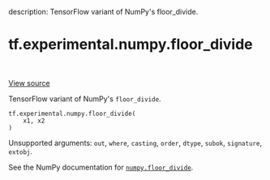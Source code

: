 description: TensorFlow variant of NumPy's floor_divide.

<div itemscope itemtype="http://developers.google.com/ReferenceObject">
<meta itemprop="name" content="tf.experimental.numpy.floor_divide" />
<meta itemprop="path" content="Stable" />
</div>

# tf.experimental.numpy.floor_divide

<!-- Insert buttons and diff -->

<table class="tfo-notebook-buttons tfo-api nocontent" align="left">

</table>

<a target="_blank" class="external" href="/code/stable/tensorflow/python/ops/numpy_ops/np_math_ops.py">View source</a>



TensorFlow variant of NumPy's `floor_divide`.

<pre class="devsite-click-to-copy prettyprint lang-py tfo-signature-link">
<code>tf.experimental.numpy.floor_divide(
    x1, x2
)
</code></pre>



<!-- Placeholder for "Used in" -->

Unsupported arguments: `out`, `where`, `casting`, `order`, `dtype`, `subok`, `signature`, `extobj`.

See the NumPy documentation for [`numpy.floor_divide`](https://numpy.org/doc/1.16/reference/generated/numpy.floor_divide.html).